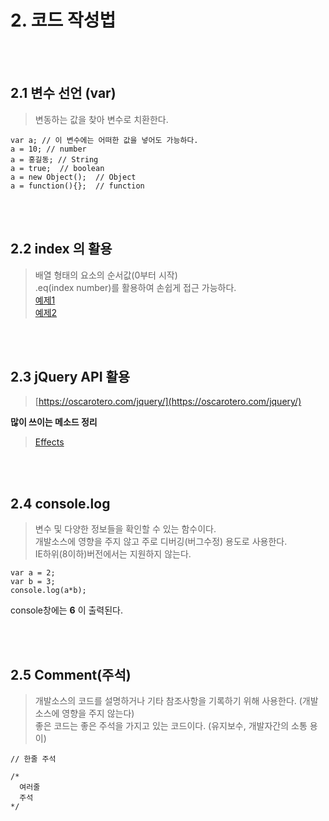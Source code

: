 # 2. 코드 작성법
<br><br>
## 2.1 변수 선언 (var)
> 변동하는 값을 찾아 변수로 치환한다. 

```
var a; // 이 변수에는 어떠한 값을 넣어도 가능하다.  
a = 10; // number 
a = 홍길동; // String 
a = true;  // boolean 
a = new Object();  // Object 
a = function(){};  // function
```

<br><br>
## 2.2 index 의 활용
> 배열 형태의 요소의 순서값(0부터 시작)<br>.eq(index number)를 활용하여 손쉽게 접근 가능하다.<br>[예제1](https://parkseongeun.github.io/Study/exam2/if.html)<br>[예제2](https://parkseongeun.github.io/Study/exam3/if.html)

<br><br>
## 2.3 jQuery API 활용
> [https://oscarotero.com/jquery/](https://oscarotero.com/jquery/)


**많이 쓰이는 메소드 정리**
> [Effects](https://github.com/Parkseongeun/Study/blob/gh-pages/exam3/jquery_reference.md)

<br><br>
## 2.4 console.log
> 변수 및 다양한 정보들을 확인할 수 있는 함수이다.<br>개발소스에 영향을 주지 않고 주로 디버깅(버그수정) 용도로 사용한다.<br>IE하위(8이하)버전에서는 지원하지 않는다.

```
var a = 2;
var b = 3; 
console.log(a*b);
```
console창에는 **6** 이 출력된다.

<br><br>
## 2.5 Comment(주석)
> 개발소스의 코드를 설명하거나 기타 참조사항을 기록하기 위해 사용한다. (개발소스에 영향을 주지 않는다) <br>좋은 코드는 좋은 주석을 가지고 있는 코드이다. (유지보수, 개발자간의 소통 용이)

```
// 한줄 주석

/*
  여러줄
  주석
*/
```
